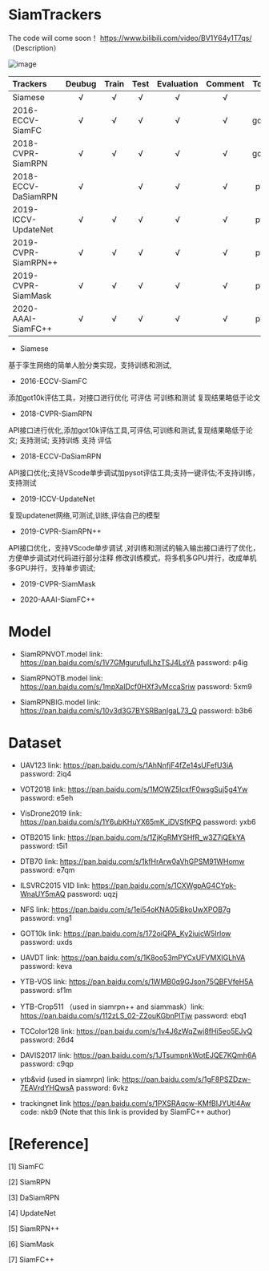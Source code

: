 # SiamTrackers

The code will come soon！  https://www.bilibili.com/video/BV1Y64y1T7qs/ （Description）

![image](https://github.com/HonglinChu/SiamTrackers/tree/master/image/deep.jpg)


| Trackers     | Deubug   | Train   | Test  |  Evaluation | Comment | Toolkit | GPU | 
| :--------- | :--------: | :------: |:------: |:------: |:------: |:------: |  :------: | 
| Siamese     | &radic;|  &radic; | &radic;| &radic;   | &radic;|   | &radic;|
| 2016-ECCV-SiamFC      |  &radic; |  &radic; |  &radic;| &radic;| &radic;|got10k|&radic; |
| 2018-CVPR-SiamRPN     |  &radic; |  &radic; |  &radic;| &radic;| &radic;|got10k|  &radic;|
| 2018-ECCV-DaSiamRPN     |  &radic; |       |  &radic;| &radic;| &radic;|pysot| &radic; |
| 2019-ICCV-UpdateNet   |  &radic; |  &radic; |  &radic;| &radic;| &radic;|pysot| &radic; |
| 2019-CVPR-SiamRPN++    |  &radic; |  &radic; |  &radic;| &radic;| &radic;|pysot| &radic;|
| 2019-CVPR-SiamMask    |  &radic; |  &radic; |  &radic;| &radic;| &radic;|pysot| &radic; |
| 2020-AAAI-SiamFC++    |  &radic; |  &radic; |  &radic;| &radic;| &radic;|pysot| &radic; |

- Siamese 

基于孪生网络的简单人脸分类实现，支持训练和测试,

- 2016-ECCV-SiamFC 

添加got10k评估工具，对接口进行优化 可评估 可训练和测试 复现结果略低于论文

- 2018-CVPR-SiamRPN    

API接口进行优化,添加got10k评估工具,可评估,可训练和测试,复现结果略低于论文; 支持测试; 支持训练 支持 评估

- 2018-ECCV-DaSiamRPN  

API接口优化;支持VScode单步调试加pysot评估工具;支持一键评估;不支持训练，支持测试

- 2019-ICCV-UpdateNet   

复现updatenet网络,可测试,训练,评估自己的模型

- 2019-CVPR-SiamRPN++ 

API接口优化，支持VScode单步调试 ,对训练和测试的输入输出接口进行了优化，方便单步调试对代码进行部分注释 修改训练模式，将多机多GPU并行，改成单机多GPU并行，支持单步调试; 

- 2019-CVPR-SiamMask    

- 2020-AAAI-SiamFC++   

# Model

- SiamRPNVOT.model link: https://pan.baidu.com/s/1V7GMgurufuILhzTSJ4LsYA  password: p4ig   

- SiamRPNOTB.model link: https://pan.baidu.com/s/1mpXaIDcf0HXf3vMccaSriw password: 5xm9   

- SiamRPNBIG.model link: https://pan.baidu.com/s/10v3d3G7BYSRBanIgaL73_Q password: b3b6

# Dataset

- UAV123 link: https://pan.baidu.com/s/1AhNnfjF4fZe14sUFefU3iA password: 2iq4

- VOT2018 link: https://pan.baidu.com/s/1MOWZ5lcxfF0wsgSuj5g4Yw password: e5eh

- VisDrone2019 link: https://pan.baidu.com/s/1Y6ubKHuYX65mK_iDVSfKPQ password: yxb6 

- OTB2015 link: https://pan.baidu.com/s/1ZjKgRMYSHfR_w3Z7iQEkYA password: t5i1

- DTB70 link: https://pan.baidu.com/s/1kfHrArw0aVhGPSM91WHomw password: e7qm

- ILSVRC2015 VID link: https://pan.baidu.com/s/1CXWgpAG4CYpk-WnaUY5mAQ password: uqzj 

- NFS link: https://pan.baidu.com/s/1ei54oKNA05iBkoUwXPOB7g password: vng1

- GOT10k link: https://pan.baidu.com/s/172oiQPA_Ky2iujcW5Irlow password: uxds

- UAVDT link: https://pan.baidu.com/s/1K8oo53mPYCxUFVMXIGLhVA password: keva

- YTB-VOS link: https://pan.baidu.com/s/1WMB0q9GJson75QBFVfeH5A password: sf1m 

- YTB-Crop511 （used in siamrpn++ and siammask）link: https://pan.baidu.com/s/112zLS_02-Z2ouKGbnPlTjw password: ebq1

- TCColor128 link: https://pan.baidu.com/s/1v4J6zWqZwj8fHi5eo5EJvQ password: 26d4

- DAVIS2017 link: https://pan.baidu.com/s/1JTsumpnkWotEJQE7KQmh6A password: c9qp

- ytb&vid (used in siamrpn) link: https://pan.baidu.com/s/1gF8PSZDzw-7EAVrdYHQwsA password: 6vkz

- trackingnet link  https://pan.baidu.com/s/1PXSRAqcw-KMfBIJYUtI4Aw code: nkb9  (Note that this link is provided by SiamFC++ author)

# [Reference]

   [1] SiamFC 

   [2] SiamRPN

   [3] DaSiamRPN

   [4] UpdateNet

   [5] SiamRPN++

   [6] SiamMask
   
   [7] SiamFC++

